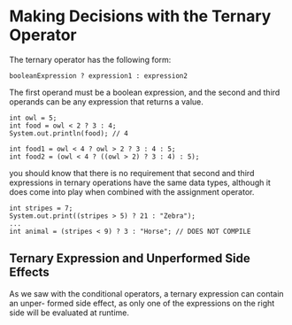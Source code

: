 # Making Decisions with the Ternary Operator

The ternary operator has the following form:

    booleanExpression ? expression1 : expression2

The first operand must be a boolean expression, and the second and third operands can be any expression that returns a
value.

    int owl = 5;
    int food = owl < 2 ? 3 : 4;
    System.out.println(food); // 4

    int food1 = owl < 4 ? owl > 2 ? 3 : 4 : 5;
    int food2 = (owl < 4 ? ((owl > 2) ? 3 : 4) : 5);

you should know that there is no requirement that second and third expressions in ternary operations have the same data
types, although it does come into play when combined with the assignment operator.

    int stripes = 7;
    System.out.print((stripes > 5) ? 21 : "Zebra");
    ...
    int animal = (stripes < 9) ? 3 : "Horse"; // DOES NOT COMPILE

## Ternary Expression and Unperformed Side Effects

As we saw with the conditional operators, a ternary expression can contain an unper- formed side effect, as only one of
the expressions on the right side will be evaluated at runtime.
